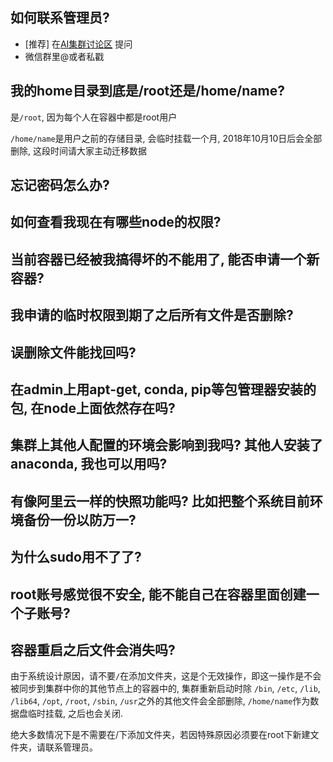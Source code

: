 ## 如何联系管理员?
* [推荐] 在[AI集群讨论区](https://github.com/piaozhx/DockerMonitor/issues) 提问
* 微信群里@或者私戳

## 我的home目录到底是/root还是/home/name?
是`/root`, 因为每个人在容器中都是root用户

`/home/name`是用户之前的存储目录, 会临时挂载一个月, 2018年10月10日后会全部删除, 这段时间请大家主动迁移数据

## 忘记密码怎么办?

## 如何查看我现在有哪些node的权限?

## 当前容器已经被我搞得坏的不能用了, 能否申请一个新容器?

## 我申请的临时权限到期了之后所有文件是否删除?

## 误删除文件能找回吗?


## 在admin上用apt-get, conda, pip等包管理器安装的包, 在node上面依然存在吗?

## 集群上其他人配置的环境会影响到我吗? 其他人安装了anaconda, 我也可以用吗?

## 有像阿里云一样的快照功能吗? 比如把整个系统目前环境备份一份以防万一?

## 为什么sudo用不了了?

## root账号感觉很不安全, 能不能自己在容器里面创建一个子账号?

## 容器重启之后文件会消失吗?
由于系统设计原因，请不要`/`在添加文件夹，这是个无效操作，即这一操作是不会被同步到集群中你的其他节点上的容器中的, 集群重新启动时除
`/bin`, `/etc`, `/lib`, `/lib64`, `/opt`, `/root`, `/sbin`, `/usr`之外的其他文件会全部删除, `/home/name`作为数据盘临时挂载, 之后也会关闭.


绝大多数情况下是不需要在/下添加文件夹，若因特殊原因必须要在root下新建文件夹，请联系管理员。